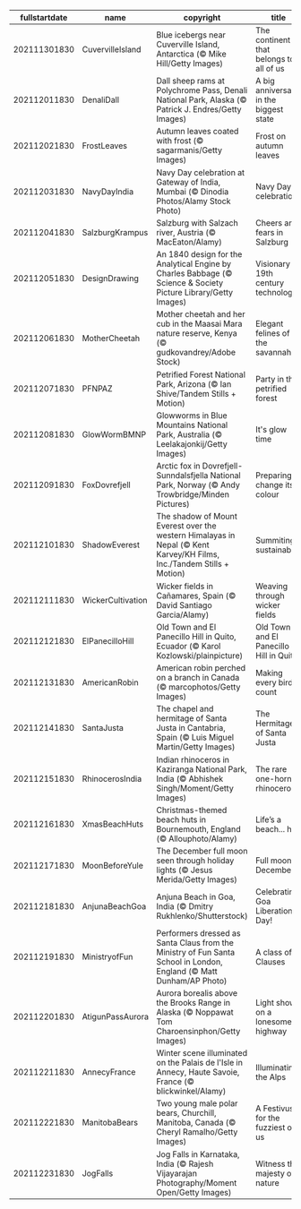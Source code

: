|fullstartdate|name|copyright|title|image|
|--|--|--|--|--|
202111301830|CuvervilleIsland|Blue icebergs near Cuverville Island, Antarctica (© Mike Hill/Getty Images)|The continent that belongs to all of us|![](/en-IN/2021/12/202111301830CuvervilleIsland.jpg)|
202112011830|DenaliDall|Dall sheep rams at Polychrome Pass, Denali National Park, Alaska (© Patrick J. Endres/Getty Images)|A big anniversary in the biggest state|![](/en-IN/2021/12/202112011830DenaliDall.jpg)|
202112021830|FrostLeaves|Autumn leaves coated with frost (© sagarmanis/Getty Images)|Frost on autumn leaves|![](/en-IN/2021/12/202112021830FrostLeaves.jpg)|
202112031830|NavyDayIndia|Navy Day celebration at Gateway of India, Mumbai (© Dinodia Photos/Alamy Stock Photo)|Navy Day celebrations|![](/en-IN/2021/12/202112031830NavyDayIndia.jpg)|
202112041830|SalzburgKrampus|Salzburg with Salzach river, Austria (© MacEaton/Alamy)|Cheers and fears in Salzburg|![](/en-IN/2021/12/202112041830SalzburgKrampus.jpg)|
202112051830|DesignDrawing|An 1840 design for the Analytical Engine by Charles Babbage (© Science & Society Picture Library/Getty Images)|Visionary 19th century technology|![](/en-IN/2021/12/202112051830DesignDrawing.jpg)|
202112061830|MotherCheetah|Mother cheetah and her cub in the Maasai Mara nature reserve, Kenya (© gudkovandrey/Adobe Stock)|Elegant felines of the savannah|![](/en-IN/2021/12/202112061830MotherCheetah.jpg)|
202112071830|PFNPAZ|Petrified Forest National Park, Arizona (© Ian Shive/Tandem Stills + Motion)|Party in the petrified forest|![](/en-IN/2021/12/202112071830PFNPAZ.jpg)|
202112081830|GlowWormBMNP|Glowworms in Blue Mountains National Park, Australia (© Leelakajonkij/Getty Images)|It's glow time|![](/en-IN/2021/12/202112081830GlowWormBMNP.jpg)|
202112091830|FoxDovrefjell|Arctic fox in Dovrefjell-Sunndalsfjella National Park, Norway (© Andy Trowbridge/Minden Pictures)|Preparing to change its colour|![](/en-IN/2021/12/202112091830FoxDovrefjell.jpg)|
202112101830|ShadowEverest|The shadow of Mount Everest over the western Himalayas in Nepal (© Kent Karvey/KH Films, Inc./Tandem Stills + Motion)|Summiting sustainably|![](/en-IN/2021/12/202112101830ShadowEverest.jpg)|
202112111830|WickerCultivation|Wicker fields in Cañamares, Spain (© David Santiago Garcia/Alamy)|Weaving through wicker fields|![](/en-IN/2021/12/202112111830WickerCultivation.jpg)|
202112121830|ElPanecilloHill|Old Town and El Panecillo Hill in Quito, Ecuador (© Karol Kozlowski/plainpicture)|Old Town and El Panecillo Hill in Quito|![](/en-IN/2021/12/202112121830ElPanecilloHill.jpg)|
202112131830|AmericanRobin|American robin perched on a branch in Canada (© marcophotos/Getty Images)|Making every bird count|![](/en-IN/2021/12/202112131830AmericanRobin.jpg)|
202112141830|SantaJusta|The chapel and hermitage of Santa Justa in Cantabria, Spain (© Luis Miguel Martin/Getty Images)|The Hermitage of Santa Justa|![](/en-IN/2021/12/202112141830SantaJusta.jpg)|
202112151830|RhinocerosIndia|Indian rhinoceros in Kaziranga National Park, India (© Abhishek Singh/Moment/Getty Images)|The rare one-horned rhinoceros|![](/en-IN/2021/12/202112151830RhinocerosIndia.jpg)|
202112161830|XmasBeachHuts|Christmas-themed beach huts in Bournemouth, England (© Allouphoto/Alamy)|Life’s a beach... hut|![](/en-IN/2021/12/202112161830XmasBeachHuts.jpg)|
202112171830|MoonBeforeYule|The December full moon seen through holiday lights (© Jesus Merida/Getty Images)|Full moon in December|![](/en-IN/2021/12/202112171830MoonBeforeYule.jpg)|
202112181830|AnjunaBeachGoa|Anjuna Beach in Goa, India (© Dmitry Rukhlenko/Shutterstock)|Celebrating Goa Liberation Day!|![](/en-IN/2021/12/202112181830AnjunaBeachGoa.jpg)|
202112191830|MinistryofFun|Performers dressed as Santa Claus from the Ministry of Fun Santa School in London, England (© Matt Dunham/AP Photo)|A class of Clauses|![](/en-IN/2021/12/202112191830MinistryofFun.jpg)|
202112201830|AtigunPassAurora|Aurora borealis above the Brooks Range in Alaska (© Noppawat Tom Charoensinphon/Getty Images)|Light show on a lonesome highway|![](/en-IN/2021/12/202112201830AtigunPassAurora.jpg)|
202112211830|AnnecyFrance|Winter scene illuminated on the Palais de l'Isle in Annecy, Haute Savoie, France (© blickwinkel/Alamy)|Illuminating the Alps|![](/en-IN/2021/12/202112211830AnnecyFrance.jpg)|
202112221830|ManitobaBears|Two young male polar bears, Churchill, Manitoba, Canada (© Cheryl Ramalho/Getty Images)|A Festivus for the fuzziest of us|![](/en-IN/2021/12/202112221830ManitobaBears.jpg)|
202112231830|JogFalls|Jog Falls in Karnataka, India (© Rajesh Vijayarajan Photography/Moment Open/Getty Images)|Witness the majesty of nature|![](/en-IN/2021/12/202112231830JogFalls.jpg)|
